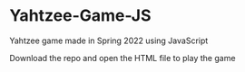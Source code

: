 # Yahtzee-Game-JS
Yahtzee game made in Spring 2022 using JavaScript

Download the repo and open the HTML file to play the game
